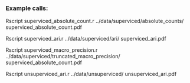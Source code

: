### Example calls:

Rscript superviced_absolute_count.r ../data/superviced/absolute_counts/ superviced_absolute_count.pdf

Rscript superviced_ari.r ../data/superviced/ari/ superviced_ari.pdf

Rscript superviced_macro_precision.r ../data/superviced/truncated_macro_precision/ superviced_absolute_count.pdf

Rscript unsuperviced_ari.r ../data/unsuperviced/ unsuperviced_ari.pdf

